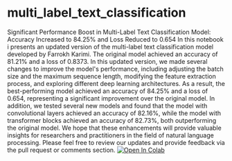 # multi_label_text_classification
Significant Performance Boost in Multi-Label Text Classification Model: Accuracy Increased to 84.25% and Loss Reduced to 0.654
In this notebook i presents an updated version of the multi-label text classification model developed by Farrokh Karimi. The original model achieved an accuracy of 81.21% and a loss of 0.8373. In this updated version, we made several changes to improve the model's performance, including adjusting the batch size and the maximum sequence length, modifying the feature extraction process, and exploring different deep learning architectures. As a result, the best-performing model achieved an accuracy of 84.25% and a loss of 0.654, representing a significant improvement over the original model. In addition, we tested several new models and found that the model with convolutional layers achieved an accuracy of 82.16%, while the model with transformer blocks achieved an accuracy of 82.73%, both outperforming the original model. We hope that these enhancements will provide valuable insights for researchers and practitioners in the field of natural language processing. Please feel free to review our updates and provide feedback via the pull request or comments section.
[![Open In Colab](https://colab.research.google.com/assets/colab-badge.svg)](https://colab.research.google.com/github/aliejabbari/multi_label_text_classification/blob/main/Multi_label_text_classification.ipynb)

